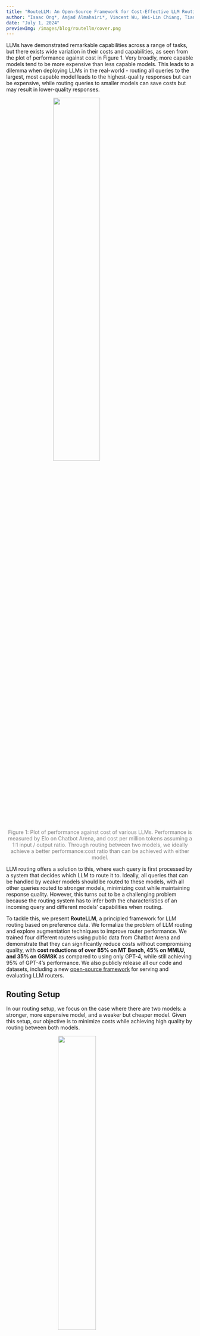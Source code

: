 ```yaml
---
title: "RouteLLM: An Open-Source Framework for Cost-Effective LLM Routing"
author: "Isaac Ong*, Amjad Almahairi*, Vincent Wu, Wei-Lin Chiang, Tianhao Wu, Joseph E. Gonzalez, M Waleed Kadous, Ion Stoica"
date: "July 1, 2024"
previewImg: /images/blog/routellm/cover.png
---
```


LLMs have demonstrated remarkable capabilities across a range of tasks, but there exists wide variation in their costs and capabilities, as seen from the plot of performance against cost in Figure 1. Very broadly, more capable models tend to be more expensive than less capable models. This leads to a dilemma when deploying LLMs in the real-world - routing all queries to the largest, most capable model leads to the highest-quality responses but can be expensive, while routing queries to smaller models can save costs but may result in lower-quality responses.

<img src="/images/blog/routellm/main.png" style="display:block; margin-top: auto; margin-left: auto; margin-right: auto; margin-bottom: auto; width: 50%"></img>

<p style="color:gray; text-align: center;">Figure 1: Plot of performance against cost of various LLMs. Performance is measured by Elo on Chatbot Arena, and cost per million tokens assuming a 1:1 input / output ratio. Through routing between two models, we ideally achieve a better performance:cost ratio than can be achieved with either model.</p>

LLM routing offers a solution to this, where each query is first processed by a system that decides which LLM to route it to. Ideally, all queries that can be handled by weaker models should be routed to these models, with all other queries routed to stronger models, minimizing cost while maintaining response quality. However, this turns out to be a challenging problem because the routing system has to infer both the characteristics of an incoming query and different models’ capabilities when routing. 

To tackle this, we present **RouteLLM**, a principled framework for LLM routing based on preference data. We formalize the problem of LLM routing and explore augmentation techniques to improve router performance. We trained four different routers using public data from Chatbot Arena and demonstrate that they can significantly reduce costs without compromising quality, with **cost reductions of over 85% on MT Bench, 45% on MMLU, and 35% on GSM8K** as compared to using only GPT-4, while still achieving 95% of GPT-4’s performance. We also publicly release all our code and datasets, including a new [open-source framework](https://github.com/lm-sys/RouteLLM) for serving and evaluating LLM routers.

## Routing Setup

In our routing setup, we focus on the case where there are two models: a stronger, more expensive model, and a weaker but cheaper model. Given this setup, our objective is to minimize costs while achieving high quality by routing between both models.

<img src="/images/blog/routellm/metrics.png" style="display:block; margin-top: auto; margin-left: auto; margin-right: auto; margin-bottom: auto; width: 45%"></img>


<p style="color:gray; text-align: center;">Figure 2: Random router performance on MT Bench</p>

This is best understood through Figure 2, which represents the performance of a router that randomly routes between the two models on MT Bench. Specifically, we route between GPT-4 and Mixtral 8x7B here, with their performance denoted by the red and grey dotted lines respectively. For any router, we can plot a similar graph of its performance against the number of the calls made to GPT-4 (which is representative of the cost incurred since the cost of a Mixtral call is negligible).

We use *preference data* for training our routers, building upon previous works ([1](https://arxiv.org/abs/2404.14618),[2](https://huyenchip.com/2024/02/28/predictive-human-preference.html)). Each data point consists of a prompt and a comparison between the response quality of two models on that prompt i.e. this could be a win for the first model, a win for the second model, or a tie. Using preference data allows us to learn about the strengths and weaknesses of different models and how they relate to queries, which is effective for training routers. For our base dataset, we utilize [public data](https://huggingface.co/datasets/lmsys/lmsys-arena-human-preference-55k) from [Chatbot Arena](http://chat.lmsys.org). We also investigate *data augmentation* techniques to further improve performance using both golden-label datasets and a LLM judge.

We trained four routers using a mix of Chatbot Arena data and data augmentation:
- A similarity-weighted (SW) ranking router that performs a “weighted Elo calculation” based on similarity
- A matrix factorization model that learns a scoring function for how well a model can answer a prompt
- A BERT classifier that predicts which model can provide a better response
- A causal LLM classifier that also predicts which model can provide a better response

## Results

We evaluated these routers on three popular benchmarks: [MT Bench](https://arxiv.org/abs/2306.05685), [MMLU](https://arxiv.org/abs/2009.03300), and [GSM8K](https://arxiv.org/abs/2110.14168), presenting results for MT Bench and MMLU below. For evaluation, we route between GPT-4 Turbo as our strong model and Mixtral 8x7B as our weak model. We use the random router from before as our baseline.


<br />
<figure style="text-align: center">
<img src="/images/blog/routellm/combined-mt-bench.png" style="display:block; margin-top: auto; margin-left: auto; margin-right: auto; margin-bottom: auto; width: 90%"></img>
</figure>

<p style="color:gray; text-align: center;">Figure 3: Router performance on MT Bench (left) trained only on Arena data (right) trained on Arena data augmented using a LLM judge.</p>

Figure 3 displays the performance of our routers on MT Bench. For routers trained only on the Arena dataset, we observe strong performance for both matrix factorization and SW ranking. Notably, matrix factorization is able to achieve 95% of GPT-4 performance using 26% GPT-4 calls, which is approximately 48% cheaper as compared to the random baseline.

Augmenting the Arena data using an LLM judge leads to significant improvements across all routers. When trained on this augmented dataset, matrix factorization is again the best-performing router, with the number of GPT-4 calls required to achieve 95% GPT-4 performance further halved at 14% of total calls, 75% cheaper than the random baseline.

<br />
<figure style="text-align: center">
<img src="/images/blog/routellm/combined-mmlu.png" style="display:block; margin-top: auto; margin-left: auto; margin-right: auto; margin-bottom: auto; width: 90%"></img>
</figure>


<p style="color:gray; text-align: center;">Figure 4: Router performance on MMLU (left) trained only on Arena data (right) trained on Arena data augmented using golden-label data from the MMLU validation split.</p>

Conversely, on MMLU in Figure 4, all routers perform poorly at a near-random level when trained only on the Arena dataset, which we attribute to most MMLU questions being out-of-distribution. However, augmenting the training dataset using golden-label data from the MMLU validation split leads to significant performance improvements across all routers, with our best-performing causal LLM router now requiring only 54% GPT-4 calls to achieve 95% of GPT-4 performance, 14% cheaper than the random baseline. Importantly, this augmented dataset of approximately 1500 samples represents less than 2% of the overall training data, demonstrating the effectiveness of data augmentation even when the number of samples is small.

### RouteLLM vs Commercial Offerings

<br />
<figure style="text-align: center">
<img src="/images/blog/routellm/indep-benchmarks-llama.png" style="display:inline; margin-top: auto; margin-left: auto; margin-right: auto; margin-bottom: auto; width: 46%"></img>
<img src="/images/blog/routellm/indep-benchmarks.png" style="display:inline; margin-top: auto; margin-left: auto; margin-right: auto; margin-bottom: auto; width: 45%"></img>
</figure>

<p style="color:gray; text-align: center;">Figure 6: Comparison of our router against existing routing systems on MT Bench (left) using gpt-4-turbo-2024-04-09 and llama-2-70b-chat (right) using gpt-4-turbo-2024-04-09 and mixtral-8x7b-instruct-v0.1 </p>

In Figure 6, we also report the performance of our best-performing routers on MT Bench against [Martian](https://withmartian.com/) and [Unify AI](https://unify.ai/), two LLM routing products released by companies. We use the latest GPT-4 Turbo as the strong model and either Llama 2 70B or Mixtral 8x7B as the weak model based on the methodology detailed [here](https://github.com/lm-sys/RouteLLM/tree/main/benchmarks). Our routers demonstrate very strong results, achieving the same performance as these commercial routers while being over 40% cheaper.

### Generalizing to Other Models

While we route between GPT-4 and Mixtral for the above evaluations, to demonstrate the generalizability of our framework, we also present MT Bench results when routing between a different model pair: Claude 3 Opus and Llama 3 8B. Importantly, we use the same routers *without any retraining*, and responses from Claude 3 Opus and Llama 3 8B are not present in our training data.

<br />
<img src="/images/blog/routellm/mt-bench-claude-llama.png" style="display:block; margin-top: auto; margin-left: auto; margin-right: auto; margin-bottom: auto; width: 45%"></img>

<p style="color:gray; text-align: center;">Figure 7: Router performance on MT Bench when routed to Claude 3 Opus and Llama 3 8B.</p>

Even when the model pair is replaced, we observe strong results across all routers on MT Bench in Figure 7, with performance comparable to our original model pair. This suggests that our routers have learned some common characteristics of problems that can distinguish between strong and weak models, which generalize to new model pairs without additional training.

## Conclusion

These results demonstrate the ability of our routers to achieve significant cost savings while maintaining high-quality responses. They also highlight the effectiveness of data augmentation in improving routing performance using only a small amount of data, offering a scalable path towards improving routing performance for real-world use cases.

Based on this research, we have created an open-source framework for serving and evaluating routers on [GitHub](https://github.com/lm-sys/RouteLLM). We are also releasing all our routers and datasets on [HuggingFace](https://huggingface.co/routellm) for public use.

We are excited to see what you build on top of this! Please let us know if you face any issues or have any suggestions. For the full details, please refer to our [arXiv](https://arxiv.org/abs/2406.18665) paper.

## Acknowledgements

We are grateful to Tyler Griggs for his valuable feedback on this post.

## Citations

```
@misc{ong2024routellmlearningroutellms,
      title={RouteLLM: Learning to Route LLMs with Preference Data},
      author={Isaac Ong and Amjad Almahairi and Vincent Wu and Wei-Lin Chiang and Tianhao Wu and Joseph E. Gonzalez and M Waleed Kadous and Ion Stoica},
      year={2024},
      eprint={2406.18665},
      archivePrefix={arXiv},
      primaryClass={cs.LG},
      url={https://arxiv.org/abs/2406.18665},
}

@misc{chiang2024chatbot,
    title={Chatbot Arena: An Open Platform for Evaluating LLMs by Human Preference},
    author={Wei-Lin Chiang and Lianmin Zheng and Ying Sheng and Anastasios Nikolas Angelopoulos and Tianle Li and Dacheng Li and Hao Zhang and Banghua Zhu and Michael Jordan and Joseph E. Gonzalez and Ion Stoica},
    year={2024},
    eprint={2403.04132},
    archivePrefix={arXiv},
    primaryClass={cs.AI}
}
```
